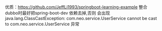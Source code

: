 优质：https://github.com/JeffLi1993/springboot-learning-example
整合dubbo时最好把spring-boot-dev 依赖去掉,否则 会出现java.lang.ClassCastException: com.neo.service.UserService cannot be cast to com.neo.service.UserService 异常